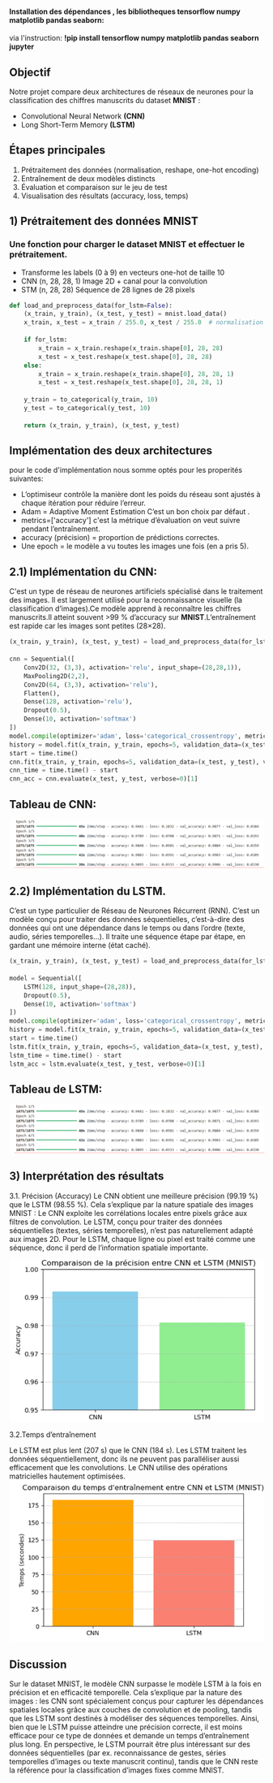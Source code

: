 #### Installation des dépendances , les bibliotheques tensorflow numpy matplotlib pandas seaborn:
via l'instruction: 
**!pip install tensorflow numpy matplotlib pandas seaborn jupyter**
## Objectif
Notre projet compare deux architectures de réseaux de neurones pour la classification des chiffres manuscrits du dataset **MNIST** :
- Convolutional Neural Network **(CNN)**
- Long Short-Term Memory **(LSTM)**

## Étapes principales
1. Prétraitement des données (normalisation, reshape, one-hot encoding)
2. Entraînement de deux modèles distincts
3. Évaluation et comparaison sur le jeu de test
4. Visualisation des résultats (accuracy, loss, temps)

## 1)  Prétraitement des données MNIST

### Une fonction pour charger le dataset **MNIST** et effectuer le prétraitement.
- Transforme les labels (0 à 9) en vecteurs one-hot de taille 10
- CNN	(n, 28, 28, 1)	Image 2D + canal pour la convolution
- STM	(n, 28, 28)	Séquence de 28 lignes de 28 pixels

```python
def load_and_preprocess_data(for_lstm=False):
    (x_train, y_train), (x_test, y_test) = mnist.load_data()
    x_train, x_test = x_train / 255.0, x_test / 255.0  # normalisation
    
    if for_lstm:
        x_train = x_train.reshape(x_train.shape[0], 28, 28)
        x_test = x_test.reshape(x_test.shape[0], 28, 28)
    else:
        x_train = x_train.reshape(x_train.shape[0], 28, 28, 1)
        x_test = x_test.reshape(x_test.shape[0], 28, 28, 1)
   
    y_train = to_categorical(y_train, 10)
    y_test = to_categorical(y_test, 10)

    return (x_train, y_train), (x_test, y_test)
```
## Implémentation des deux architectures 
pour le code d'implémentation nous somme optés pour les properités suivantes:
- L’optimiseur contrôle la manière dont les poids du réseau sont ajustés à chaque itération pour réduire l’erreur.
- Adam = Adaptive Moment Estimation C’est un bon choix par défaut .
- metrics=['accuracy'] c'est la  métrique d’évaluation on veut suivre pendant l’entraînement.
 - accuracy (précision) = proportion de prédictions correctes.
 - Une epoch = le modèle a vu toutes les images une fois (en a pris 5).
## 2.1) Implémentation du CNN:
C'est un type de réseau de neurones artificiels spécialisé dans le traitement des images. Il est largement utilisé pour la reconnaissance visuelle (la classification d’images).Ce modèle apprend à reconnaître les chiffres manuscrits.Il atteint souvent >99 % d’accuracy sur **MNIST**.L’entraînement est rapide car les images sont petites (28×28).


```python
(x_train, y_train), (x_test, y_test) = load_and_preprocess_data(for_lstm=False)

cnn = Sequential([
    Conv2D(32, (3,3), activation='relu', input_shape=(28,28,1)),
    MaxPooling2D(2,2),
    Conv2D(64, (3,3), activation='relu'),
    Flatten(),
    Dense(128, activation='relu'),
    Dropout(0.5),
    Dense(10, activation='softmax')
])
model.compile(optimizer='adam', loss='categorical_crossentropy', metrics=['accuracy'])
history = model.fit(x_train, y_train, epochs=5, validation_data=(x_test, y_test))
start = time.time()
cnn.fit(x_train, y_train, epochs=5, validation_data=(x_test, y_test), verbose=0)
cnn_time = time.time() - start
cnn_acc = cnn.evaluate(x_test, y_test, verbose=0)[1]

```
## Tableau de CNN:
![Resultat_CNN](cnn_resultat.PNG)

## 2.2) Implémentation du LSTM.
C’est un type particulier de Réseau de Neurones Récurrent (RNN).
C’est un modèle conçu pour traiter des données séquentielles, c’est-à-dire des données qui ont une dépendance dans le temps ou dans l’ordre (texte, audio, séries temporelles…). Il traite une séquence étape par étape, en gardant une mémoire interne (état caché).
```python
(x_train, y_train), (x_test, y_test) = load_and_preprocess_data(for_lstm=True)

model = Sequential([
    LSTM(128, input_shape=(28,28)),
    Dropout(0.5),
    Dense(10, activation='softmax')
])
model.compile(optimizer='adam', loss='categorical_crossentropy', metrics=['accuracy'])
history = model.fit(x_train, y_train, epochs=5, validation_data=(x_test, y_test))
start = time.time()
lstm.fit(x_train, y_train, epochs=5, validation_data=(x_test, y_test), verbose=0)
lstm_time = time.time() - start
lstm_acc = lstm.evaluate(x_test, y_test, verbose=0)[1]
```
## Tableau de LSTM:
![Resultat_CNN](cnn_resultat.PNG)
## 3) Interprétation des résultats
 3.1. Précision (Accuracy)
Le CNN obtient une meilleure précision (99.19 %) que le LSTM (98.55 %).
Cela s’explique par la nature spatiale des images MNIST :
Le CNN exploite les corrélations locales entre pixels grâce aux filtres de convolution.
Le LSTM, conçu pour traiter des données séquentielles (textes, séries temporelles), n’est pas naturellement adapté aux images 2D.
Pour le LSTM, chaque ligne ou pixel est traité comme une séquence, donc il perd de l’information spatiale importante.

![Précision Accuracy](comparaison%20accuracy.PNG)

3.2.Temps d’entraînement
 
Le LSTM est plus lent (207 s) que le CNN (184 s).
Les LSTM traitent les données séquentiellement, donc ils ne peuvent pas paralléliser aussi efficacement que les convolutions.
Le CNN utilise des opérations matricielles hautement optimisées.
![Temps d’entraînement](comparaison%20tems%20d'entrainement.PNG)

## Discussion 

Sur le dataset MNIST, le modèle CNN surpasse le modèle LSTM à la fois en précision et en efficacité temporelle. Cela s’explique par la nature des images : les CNN sont spécialement conçus pour capturer les dépendances spatiales locales grâce aux couches de convolution et de pooling, tandis que les LSTM sont destinés à modéliser des séquences temporelles. Ainsi, bien que le LSTM puisse atteindre une précision correcte, il est moins efficace pour ce type de données et demande un temps d’entraînement plus long.
En perspective, le LSTM pourrait être plus intéressant sur des données séquentielles (par ex. reconnaissance de gestes, séries temporelles d’images ou texte manuscrit continu), tandis que le CNN reste la référence pour la classification d’images fixes comme MNIST.
